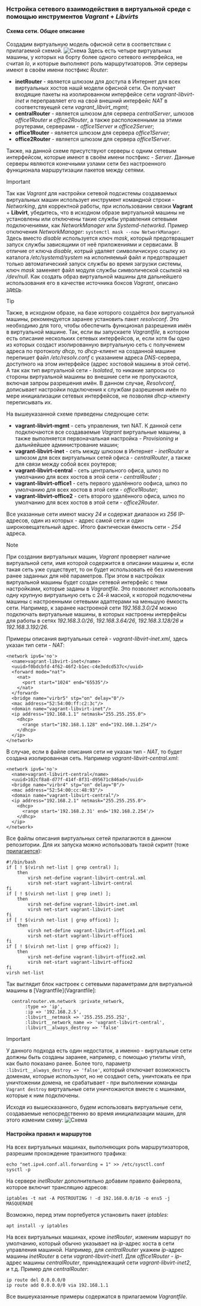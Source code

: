 ### Нстройка сетевого взаимодействия в виртуальной среде с помощью инструментов _Vagrant_ + _Libvirts_
#### Схема сети. Общее описание
Создадим виртуальную модель офисной сети в соответствии с прилагаемой схемой. 
![Схема](MyNetworks.drawio.png)
Здесь есть четыре виртуальных машины, у которых на борту более одного сетевого интерфейса, не считая _lo_, и которые выполняют роль маршрутизаторов. Эти серверы имеют в своём имени постфикс _Router_:
  - __inetRouter__ - является шлюзом для доступа в Интернет для всех виртуальных хостов нашй модели офисной сети. Он получает входящие пакеты на изолированном интерфейсе сети _vagrant-libvirt-inet_ и переправляет его на свой внешний интерфейс _NAT_ в соответствуещей сети _vagrant\_libvirt\_mgmt_;
  - __centralRouter__ - является шлюзом для сервера _centralServer_, шлюзов _office1Router_ и _office2Router_, а также расположенными за этими роутерами, серверами - _office1Server_ и _office2Server_;
  - __office1Router__ - является шлюзом для сервера _office1Server_;
  - __office2Router__ - является шлюзом для сервера _office1Server_.

Также, на данной схеме присутствуют серверы с одним сетевым интерфейсом, которые имеют в своём имени постфикс - _Server_. Данные серверы являются конечными узлами сети без настроенного функционала маршрутизации пакетов между сетями.
> [!IMPORTANT]
> Так как _Vagrant_ для настройки сетевой подсистемы создаваемых виртуальных машин использует инструмент командной строки - _Networking_, для корректной работы, при использовании связки __Vagrant__ + __Libvirt__, убедитесь, что в исходном образе виртуальной машины не установлены или отключены такие службы управления сетевыми подключениями,
> как _NetworkManager_ или _Systemd-networkd_. Пример отключения _NetworkManager_: `systemctl mask --now NetworkManager`. Здесь вместо _disable_ используется ключ _mask_, который предотвращает запуск службы зависящими от неё приложениями и сервисами.
> В отличие от ключа _disable_, котрый удаляет символичискую ссылку из каталога _/etc/systemd/system_ на исполняемый файл и предотвращает только автоматический запуск службы во время загрузки системы, ключ _mask_ заменяет файл модуля службы символической ссылкой
> на _/dev/null_. Как создать образ виртуальной машины для дальнейшего использования его в качестве источника боксов _Vagrant_, описано [здесь](https://github.com/spanishairman/vagrant).

> [!TIP]
> Также, в исходном образе, на базе которого создаётся _box_ виртуальной машины, рекомендуется заранее установить пакет _resolvconf_. Это необходимо для того, чтобы обеспечить функционал разрешения имён в виртуальной машине. 
> Так, если вы запускаете _Vagrantfile_, в котором есть описание нескольких сетевых интерфейсов, и,  если хотя бы одно из которых создаст изолированную виртуальную сеть с получением адреса по протоколу _dhcp_, 
> то _dhcp_-клиент на созданной  машине перепишет файл _/etc/resolv.conf_ с указанием адреса _DNS_-сервера, доступного на этом интерфейсе (адрес хостовой машины в этой сети). А так как тип виртуальной сети - _Isolated_, то никакие запросы 
> со стороны виртуальной машины во внешние сети не пропускаются, включая запроы разрешения имён. В данном случае, _Resolvconf_, дописывает настройки подключения к службам  разрешения имён по мере инициализации сетевых интерфейсов, не позволяя _dhcp_-клиенту 
> переписывать их.

На вышеуказанной схеме приведены следующие сети:
  - __vagrant-libvirt-mgmt__ - сеть управления, тип NAT. К данной сети подключаются все создаваемые _Vagrant_ виртуальные машины, а также выполняется первоначальная настройка - _Provisioning_ и дальнйейшее администрование машин;
  - __vagrant-libvirt-inet__ - сеть между шлюзом в Интернет - _inetRouter_ и шлюзом для всех виртуальных сетей офиса - _centralRouter_, а также для связи между собой всех роутеров;
  - __vagrant-libvirt-central__ - сеть центрального офиса, шлюз по умолчанию для всех хостов в этой сети - _centralRouter_ ;
  - __vagrant-libvirt-office1__ - сеть первого удалённого оофиса, шлюз по умолчанию для всех хостов в этой сети - _office1Router_;
  - __vagrant-libvirt-office2__ - сеть второго удалённого офиса, шлюз по умолчанию для всех хостов в этой сети - _office2Router_.

Все указанные сети имеют маску _24_ и содержат диапазон из _256_ IP-адресов, один из которых - адрес самой сети и один широковещательный адрес. Итого фактическая ёмкость сети - _254_ адреса. 
> [!NOTE]
> При создании виртуальных машин, _Vagrant_ проверяет наличие виртуальной сети, имя которой содержится в описании машины и, если такая сеть уже существует, то он будет использовать её без изменения ранее заданных для нёё параметров.
> При этом в настройках виртуальной машины будет создан сетевой интерфейс с теми настройками, которые заданы в _Vagrantfile_.
> Это позволяет использовать одну крупную виртуальную сеть с 24-й маской, к которой подключены машины с настроенными сетевыми адаптерами на меньшую ёмкость сети. 
> Например, к заранее настроеной сети _192.168.3.0/24_ можно подключать виртуальные машины, в которых настроены интерфейсы для работы в сетях _192.168.3.0/26_, _192.168.3.64/26_, _192.168.3.128/26_ и _192.168.3.192/26_.

Примеры описания виртуальных сетей - _vagrant-libvirt-inet.xml_, здесь указан тип сети - _NAT_:
```
<network ipv6='no'>
  <name>vagrant-libvirt-inet</name>
  <uuid>f0bdcbfd-4f62-46f2-b1ec-c4e3edcd537c</uuid>
  <forward mode="nat">
    <nat>
      <port start="1024" end="65535"/>
    </nat>
  </forward>
  <bridge name="virbr5" stp="on" delay="0"/>
  <mac address="52:54:00:ff:c2:3c"/>
  <domain name="vagrant-libvirt-inet"/>
  <ip address="192.168.1.1" netmask="255.255.255.0">
    <dhcp>
      <range start="192.168.1.128" end="192.168.1.254"/>
    </dhcp>
  </ip>
</network>
```
В случае, если в файле описания сети не указан тип - _NAT_, то будет создана изолированная сеть. Например _vagrant-libvirt-central.xml_:
```
<network ipv6='no'>
  <name>vagrant-libvirt-central</name>
  <uuid>102cf8a8-d77f-414f-8f31-d95671c846ad</uuid>
  <bridge name="virbr4" stp="on" delay="0"/>
  <mac address="52:54:00:cc:48:93"/>
  <domain name="vagrant-libvirt-central"/>
  <ip address="192.168.2.1" netmask="255.255.255.0">
    <dhcp>
      <range start='192.168.2.31' end='192.168.2.254'/>
    </dhcp>
  </ip>
</network>
```

Все файлы описания виртуальных сетей прилагаются в данном репозитории. Для их запуска можно использовать такой скрипт (тоже [прилагается](vagrant-net-load-central.sh)):
```
#!/bin/bash
if [ ! $(virsh net-list | grep central) ];
    then
        virsh net-define vagrant-libvirt-central.xml
        virsh net-start vagrant-libvirt-central
fi
if [ ! $(virsh net-list | grep inet) ];
    then
        virsh net-define vagrant-libvirt-inet.xml
        virsh net-start vagrant-libvirt-inet
fi
if [ ! $(virsh net-list | grep office1) ];
    then
        virsh net-define vagrant-libvirt-office1.xml
        virsh net-start vagrant-libvirt-office1
fi
if [ ! $(virsh net-list | grep office2) ];
    then
        virsh net-define vagrant-libvirt-office2.xml
        virsh net-start vagrant-libvirt-office2
fi
virsh net-list
```
Так выглядит блок настроек с сетевыми параметрами для виртуальной машины в [Vagrantfile](Vagrantfile]:
```
  centralrouter.vm.network :private_network,
       :type => 'ip',
       :ip => '192.168.2.5',
       :libvirt__netmask => '255.255.255.252',
       :libvirt__network_name => 'vagrant-libvirt-central',
       :libvirt__always_destroy => 'false'
```
> [!IMPORTANT]
> У данного подхода есть один недостаток, а именно - виртуальные сети должны быть созданы заранее, например, с помощью утилиты _virsh_, как было показано ранее. Более того, параметр `:libvirt__always_destroy => 'false'`, 
> который отключает возможность  доменам, которые используют, но не создают сеть, уничтожать ее при уничтожении домена, не срабатывает - при выполнении команды `Vagrant destroy` виртуальные сети уничтожаются вместе с мшинами, которые к ним подключены.

Исходя из вышесказанного, будем использовать виртуальные сети, создаваемые непосредственно во время инициализации машин, для этого изменим схему:
![Схема](MyNetworks.drawio2.png)

#### Настройка правил и маршрутов

На всех виртуальных машинах, выполняющих роль маршрутизаторов, разрешим прохождение транзитного трафика:
```
echo "net.ipv4.conf.all.forwarding = 1" >> /etc/sysctl.conf
sysctl -p
```
На сервере _inetRouter_ дополнительно добавим правило файервола, которое включит трансляцию адресов:
```
iptables -t nat -A POSTROUTING ! -d 192.168.0.0/16 -o ens5 -j MASQUERADE
```
Возможно, перед этим портебуется установить пакет _iptables_:
```
apt install -y iptables
```
На всех виртуальных машинах, кроме _inetRouter_, изменим маршрут по умолчанию, который обычно указывает на _ip_-адрес хоста в сети управления машиной. Например, для _centralRouter_ укажем _ip_-адрес машины _inetRouter_ в сети _vagrant-libvirt-inet1_. 
Для _office1Router_ - _ip_-адрес машины _centralRouter_, принадлежащий сети _vagrant-libvirt-inet2_, и т.д. Пример для _centralRouter_:
```
ip route del 0.0.0.0/0
ip route add 0.0.0.0/0 via 192.168.1.1
```
Все вышеуказанные примеры содержатся в прилагаемом _Vagrantfile_.
